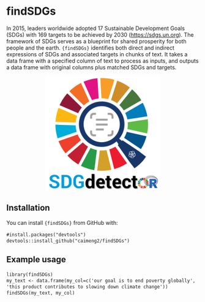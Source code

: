 # findSDGs

In 2015, leaders worldwide adopted 17 Sustainable Development Goals (SDGs) with 169 targets to be achieved by 2030 (https://sdgs.un.org). The framework of SDGs serves as a blueprint for shared prosperity for both people and the earth. `{findSDGs}` identifies both direct and indirect expressions of SDGs and associated targets in chunks of text. It takes a data frame with a specified column of text to process as inputs, and outputs a data frame with original columns plus matched SDGs and targets.

<p align="center">
  <img src="/data/SDG_detector.png" width="300" height="300"/>
</p>

## Installation

You can install `{findSDGs}` from GitHub with:

    #install.packages("devtools")
    devtools::install_github("caimeng2/findSDGs")
    
## Example usage

    library(findSDGs)
    my_text <- data.frame(my_col=c('our goal is to end poverty globally', 'this product contributes to slowing down climate change'))
    findSDGs(my_text, my_col)
